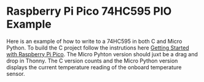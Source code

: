 # Raspberry Pi Pico 74HC595 PIO Example
Here is an example of how to write to a 74HC595 in both C and Micro Python. To build the C project follow the instrutions here [Getting Started with Raspberry Pi Pico](https://datasheets.raspberrypi.com/pico/getting-started-with-pico.pdf). The Micro Pyhton version should juxt be a drag and drop in Thonny. The C version counts and the Micro Python version displays the current temperature reading of the onboard temperature sensor.  
